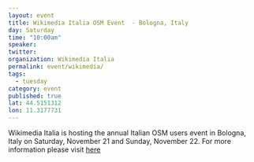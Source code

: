 ```yaml
---
layout: event
title: Wikimedia Italia OSM Event  - Bologna, Italy
day: Saturday
time: "10:00am"
speaker: 
twitter: 
organization: Wikimedia Italia 
permalink: event/wikimedia/
tags: 
  - tuesday
category: event
published: true
lat: 44.5151312
lon: 11.3177731
---
```


Wikimedia Italia is hosting the annual Italian OSM users event in Bologna, Italy on Saturday, November 21 and Sunday, November 22. For more information please visit [here](https://wiki.openstreetmap.org/wiki/2015_Novembre_OpenStreetMap_Bologna)
